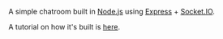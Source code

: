 A simple chatroom built in [Node.js](nodejs.org) using [Express](expressjs.com) + [Socket.IO](http://socket.io/).

A tutorial on how it's built is [here](http://www.williammora.com/2013/03/nodejs-tutorial-building-chatroom-with.html).
